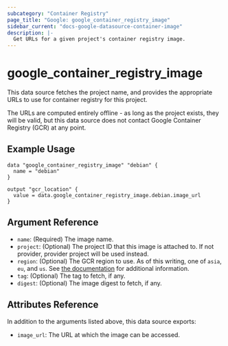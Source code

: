 ```yaml
---
subcategory: "Container Registry"
page_title: "Google: google_container_registry_image"
sidebar_current: "docs-google-datasource-container-image"
description: |-
  Get URLs for a given project's container registry image.
---
```


# google\_container\_registry\_image

This data source fetches the project name, and provides the appropriate URLs to use for container registry for this project.

The URLs are computed entirely offline - as long as the project exists, they will be valid, but this data source does not contact Google Container Registry (GCR) at any point.

## Example Usage

```hcl
data "google_container_registry_image" "debian" {
  name = "debian"
}

output "gcr_location" {
  value = data.google_container_registry_image.debian.image_url
}
```

## Argument Reference
* `name`: (Required) The image name.
* `project`: (Optional) The project ID that this image is attached to.  If not provider, provider project will be used instead.
* `region`: (Optional) The GCR region to use.  As of this writing, one of `asia`, `eu`, and `us`.  See [the documentation](https://cloud.google.com/container-registry/docs/pushing-and-pulling) for additional information.
* `tag`: (Optional) The tag to fetch, if any.
* `digest`: (Optional) The image digest to fetch, if any.

## Attributes Reference
In addition to the arguments listed above, this data source exports:
* `image_url`: The URL at which the image can be accessed.
